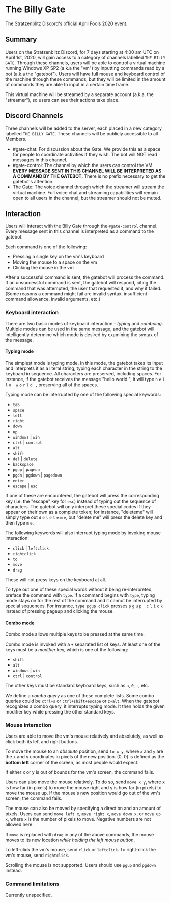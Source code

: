 # The Billy Gate

The Stratzenblitz Discord's official April Fools 2020 event.

## Summary

Users on the Stratzenblitz Discord, for 7 days starting at 4:00 am UTC on April
1st, 2020, will gain access to a category of channels labelled `THE BILLY GATE`.
Through these channels, users will be able to control a virtual machine running
Windows XP SP2 (a.k.a the "vm") by inputting commands read by a bot (a.k.a the
"gatebot"). Users will have full mouse and keyboard control of the machine
through these commands, but they will be limited in the amount of commands they
are able to input in a certain time frame.

This virtual machine will be streamed by a separate account (a.k.a. the
"streamer"), so users can see their actions take place.

## Discord Channels

Three channels will be added to the server, each placed in a new category
labelled `THE BILLY GATE`. These channels will be publicly accessible to all
Members.

- #gate-chat: For discussion about the Gate. We provide this as a space for
  people to coordinate activities if they wish. The bot will NOT read messages
  in this channel.
- #gate-control: The channel by which the users can control the VM. **EVERY
  MESSAGE SENT IN THIS CHANNEL WILL BE INTERPRETED AS A COMMAND BY THE
  GATEBOT.** There is no prefix necessary to get the gatebot's attention.
- The Gate: The voice channel through which the streamer will stream the virtual
  machine. Full voice chat and streaming capabilities will remain open to all
  users in the channel, but the streamer should not be muted.

## Interaction

Users will interact with the Billy Gate through the `#gate-control` channel.
Every message sent in this channel is interpreted as a command to the gatebot.

Each command is one of the following:

- Pressing a single key on the vm's keyboard
- Moving the mouse to a space on the vm
- Clicking the mouse in the vm

After a successful command is sent, the gatebot will process the command.  If an
unsuccessful command is sent, the gatebot will respond, citing the command that
was attempted, the user that requested it, and why it failed. (Some reasons a
command might fail are invalid syntax, insufficient command allowance, invalid
arguments, etc.)

### Keyboard interaction

There are two basic modes of keyboard interaction - *typing* and *comboing*.
Multiple modes can be used in the same message, and the gatebot will
intelligently determine which mode is desired by examining the syntax of the
message.

#### Typing mode

The simplest mode is typing mode. In this mode, the gatebot takes its input and
interprets it as a literal string, typing each character in the string to the
keyboard in sequence. All characters are preserved, including spaces. For
instance, if the gatebot receives the message "hello world ", it will type `h`
`e` `l` `l` `o` ` ` `w` `o` `r` `l` `d` ` `, preserving all of the spaces.

Typing mode can be interrupted by one of the following special keywords:

- `tab`
- `space`
- `left`
- `right`
- `down`
- `up`
- `windows` | `win` 
- `ctrl` | `control`
- `alt`
- `shift`
- `del` | `delete`
- `backspace`
- `pgup` | `pageup`
- `pgdn` | `pgdown` | `pagedown`
- `enter`
- `escape` | `esc`

If one of these are encountered, the gatebot will press the corresponding key
(i.e. the "escape" key for `esc`) instead of typing out the sequence of
characters. The gatebot will only interpret these special codes if they appear
on their own as a complete token; for instance, "deleteme" will simply type out
`d` `e` `l` `e` `t` `e` `m` `e`, but "delete me" will press the delete key and
then type `m` `e`.

The following keywords will also interrupt typing mode by invoking mouse
interaction:

- `click` | `leftclick`
- `rightclick`
- `to`
- `move`
- `drag`

These will not press keys on the keyboard at all.

To type out one of these special words without it being re-interpreted, preface
the command with `type`. If a command begins with `type`, typing mode stays on
for the rest of the command and it cannot be interrupted by special sequences.
For instance, `type pgup click` presses `p` `g` `u` `p` ` ` `c` `l` `i` `c` `k`
instead of pressing pageup and clicking the mouse.

#### Combo mode

Combo mode allows multiple keys to be pressed at the same time.

Combo mode is invoked with a `+` separated list of keys. At least one of the
keys must be a *modifier* key, which is one of the following: 

- `shift`
- `alt`
- `windows` | `win`
- `ctrl` | `control`

The other keys must be standard keyboard keys, such as `a`, `0`, `.`, etc.

We define a *combo query* as one of these complete lists. Some combo queries
could be `ctrl+s` or `ctrl+shift+escape` or `z+alt`. When
the gatebot recognizes a combo query, it interrupts typing mode. It then holds
the given modifier key while pressing the other standard keys.

### Mouse interaction

Users are able to move the vm's mouse relatively and absolutely, as well as
click both its left and right buttons.

To move the mouse to an *absolute* position, send `to x y`, where `x` and
`y` are the x and y coordinates in pixels of the new position. (0, 0) is defined
as the **bottom left** corner of the screen, as most people would expect.

If either x or y is out of bounds for the vm's screen, the command fails.

Users can also move the mouse relatively. To do so, send `move x y`, where
x is how far (in pixels) to move the mouse right and y is how far (in pixels) to
move the mouse up. If the mouse's new position would go out of the vm's screen,
the command fails.

The mouse can also be moved by specifying a direction and an amount of pixels. 
Users can send `move left x`, `move right x`, `move down x`, or `move up x`,
where `x` is the number of pixels to move. Negative numbers are not allowed
here.

If `move` is replaced with `drag` in any of the above commands, the mouse moves
to its new location *while holding the left mouse button*.

To left-click the vm's mouse, send `click` or `leftclick`. To right-click the
vm's mouse, send `rightclick`.

Scrolling the mouse is not supported. Users should use `pgup` and `pgdown`
instead.

### Command limitations

Currently unspecified.
